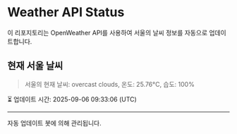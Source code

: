 
# Weather API Status

이 리포지토리는 OpenWeather API를 사용하여 서울의 날씨 정보를 자동으로 업데이트합니다.

## 현재 서울 날씨
> 서울의 현재 날씨: overcast clouds, 온도: 25.76°C, 습도: 100%

⏳ 업데이트 시간: 2025-09-06 09:33:06 (UTC)

---
자동 업데이트 봇에 의해 관리됩니다.
